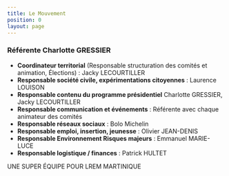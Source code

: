 ```yaml
---
title: Le Mouvement
position: 0
layout: page
---
```


### Référente Charlotte GRESSIER

* **Coordinateur territorial** (Responsable structuration des comités et animation, Élections) : Jacky LECOURTILLER
* **Responsable société civile, expérimentations citoyennes** : Laurence LOUISON
* **Responsable contenu du programme présidentiel** Charlotte GRESSIER, Jacky LECOURTILLER
* **Responsable communication et événements** : Référente avec chaque animateur des comités
* **Responsable réseaux sociaux** : Bolo Michelin
* **Responsable emploi, insertion, jeunesse** : Olivier JEAN-DENIS
* **Responsable Environnement Risques majeurs** : Emmanuel MARIE-LUCE
* **Responsable logistique / finances** : Patrick HULTET

UNE SUPER ÉQUIPE POUR LREM MARTINIQUE
